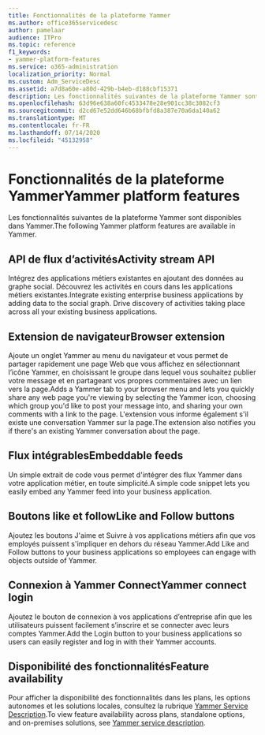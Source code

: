 ```yaml
---
title: Fonctionnalités de la plateforme Yammer
ms.author: office365servicedesc
author: pamelaar
audience: ITPro
ms.topic: reference
f1_keywords:
- yammer-platform-features
ms.service: o365-administration
localization_priority: Normal
ms.custom: Adm_ServiceDesc
ms.assetid: a7d8a60e-a80d-429b-b4eb-d188cbf15371
description: Les fonctionnalités suivantes de la plateforme Yammer sont disponibles dans Yammer.
ms.openlocfilehash: 63d96e638a60fc4533478e28e901cc38c3082cf3
ms.sourcegitcommit: d2cd67e52dd646b68bfbfd8a387e70a6da140a62
ms.translationtype: MT
ms.contentlocale: fr-FR
ms.lasthandoff: 07/14/2020
ms.locfileid: "45132958"
---
```

# <a name="yammer-platform-features"></a><span data-ttu-id="87a2e-103">Fonctionnalités de la plateforme Yammer</span><span class="sxs-lookup"><span data-stu-id="87a2e-103">Yammer platform features</span></span>

<span data-ttu-id="87a2e-104">Les fonctionnalités suivantes de la plateforme Yammer sont disponibles dans Yammer.</span><span class="sxs-lookup"><span data-stu-id="87a2e-104">The following Yammer platform features are available in Yammer.</span></span>
 
## <a name="activity-stream-api"></a><span data-ttu-id="87a2e-105">API de flux d’activités</span><span class="sxs-lookup"><span data-stu-id="87a2e-105">Activity stream API</span></span>

<span data-ttu-id="87a2e-p101">Intégrez des applications métiers existantes en ajoutant des données au graphe social. Découvrez les activités en cours dans les applications métiers existantes.</span><span class="sxs-lookup"><span data-stu-id="87a2e-p101">Integrate existing enterprise business applications by adding data to the social graph. Drive discovery of activities taking place across all your existing business applications.</span></span>
  
## <a name="browser-extension"></a><span data-ttu-id="87a2e-108">Extension de navigateur</span><span class="sxs-lookup"><span data-stu-id="87a2e-108">Browser extension</span></span>

<span data-ttu-id="87a2e-109">Ajoute un onglet Yammer au menu du navigateur et vous permet de partager rapidement une page Web que vous affichez en sélectionnant l’icône Yammer, en choisissant le groupe dans lequel vous souhaitez publier votre message et en partageant vos propres commentaires avec un lien vers la page.</span><span class="sxs-lookup"><span data-stu-id="87a2e-109">Adds a Yammer tab to your browser menu and lets you quickly share any web page you're viewing by selecting the Yammer icon, choosing which group you'd like to post your message into, and sharing your own comments with a link to the page.</span></span> <span data-ttu-id="87a2e-110">L'extension vous informe également s'il existe une conversation Yammer sur la page.</span><span class="sxs-lookup"><span data-stu-id="87a2e-110">The extension also notifies you if there's an existing Yammer conversation about the page.</span></span> 

## <a name="embeddable-feeds"></a><span data-ttu-id="87a2e-111">Flux intégrables</span><span class="sxs-lookup"><span data-stu-id="87a2e-111">Embeddable feeds</span></span>

<span data-ttu-id="87a2e-112">Un simple extrait de code vous permet d'intégrer des flux Yammer dans votre application métier, en toute simplicité.</span><span class="sxs-lookup"><span data-stu-id="87a2e-112">A simple code snippet lets you easily embed any Yammer feed into your business application.</span></span>
  
## <a name="like-and-follow-buttons"></a><span data-ttu-id="87a2e-113">Boutons like et follow</span><span class="sxs-lookup"><span data-stu-id="87a2e-113">Like and Follow buttons</span></span>

<span data-ttu-id="87a2e-114">Ajoutez les boutons J'aime et Suivre à vos applications métiers afin que vos employés puissent s'impliquer en dehors du réseau Yammer.</span><span class="sxs-lookup"><span data-stu-id="87a2e-114">Add Like and Follow buttons to your business applications so employees can engage with objects outside of Yammer.</span></span>
  
## <a name="yammer-connect-login"></a><span data-ttu-id="87a2e-115">Connexion à Yammer Connect</span><span class="sxs-lookup"><span data-stu-id="87a2e-115">Yammer connect login</span></span>

<span data-ttu-id="87a2e-116">Ajoutez le bouton de connexion à vos applications d’entreprise afin que les utilisateurs puissent facilement s’inscrire et se connecter avec leurs comptes Yammer.</span><span class="sxs-lookup"><span data-stu-id="87a2e-116">Add the Login button to your business applications so users can easily register and log in with their Yammer accounts.</span></span>

## <a name="feature-availability"></a><span data-ttu-id="87a2e-117">Disponibilité des fonctionnalités</span><span class="sxs-lookup"><span data-stu-id="87a2e-117">Feature availability</span></span>

<span data-ttu-id="87a2e-118">Pour afficher la disponibilité des fonctionnalités dans les plans, les options autonomes et les solutions locales, consultez la rubrique [Yammer Service Description](yammer-service-description.md).</span><span class="sxs-lookup"><span data-stu-id="87a2e-118">To view feature availability across plans, standalone options, and on-premises solutions, see [Yammer service description](yammer-service-description.md).</span></span>
  

